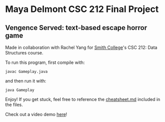 # Maya Delmont CSC 212 Final Project

## Vengence Served: text-based escape horror game

Made in collaboration with Rachel Yang for [Smith College](https://smith.edu)'s CSC 212: Data Structures course.

To run this program, first compile with:

```
javac Gameplay.java
```

and then run it with:

```
java Gameplay
```

Enjoy! If you get stuck, feel free to reference the [cheatsheet.md](./cheatsheet.md) included in the files.

Check out a video demo [here](https://www.dropbox.com/scl/fi/wnnpkedphhme4el7cjqu8/Screen-Recording-2024-04-03-at-01.06.22.mov?rlkey=awk0ensef9p2f6ww9zsiqgwrx&dl=0)!
